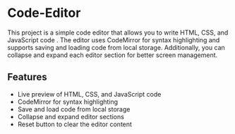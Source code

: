 # Code-Editor

This project is a simple code editor that allows you to write HTML, CSS, and JavaScript code . The editor uses CodeMirror for syntax highlighting and supports saving and loading code from local storage. Additionally, you can collapse and expand each editor section for better screen management.

## Features

- Live preview of HTML, CSS, and JavaScript code
- CodeMirror for syntax highlighting
- Save and load code from local storage
- Collapse and expand editor sections
- Reset button to clear the editor content
